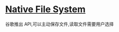 # [Native File System](https://developers.google.com/web/updates/2019/08/native-file-system)

谷歌推出 API,可以主动保存文件,读取文件需要用户选择
